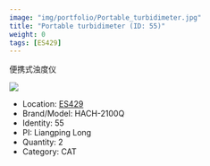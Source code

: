```yaml
---
image: "img/portfolio/Portable_turbidimeter.jpg"
title: "Portable turbidimeter (ID: 55)"
weight: 0
tags: [ES429]
---
```


便携式浊度仪

<!--more-->

![](../../img/portfolio/Portable_turbidimeter.jpg)

- Location: [ES429](../../tags/ES429)
- Brand/Model: HACH-2100Q
- Identity: 55
- PI: Liangping Long
- Quantity: 2
- Category: CAT






